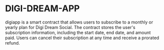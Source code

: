# DIGI-DREAM-APP
digiapp is a smart contract that allows users to subscribe to a monthly or yearly plan for Digi Dream Social. The contract stores the user's subscription information, including the start date, end date, and amount paid. Users can cancel their subscription at any time and receive a prorated refund.
